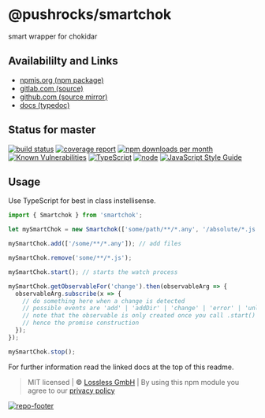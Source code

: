 # @pushrocks/smartchok
smart wrapper for chokidar

## Availabililty and Links
* [npmjs.org (npm package)](https://www.npmjs.com/package/@pushrocks/smartchokidar)
* [gitlab.com (source)](https://gitlab.com/pushrocks/smartchok)
* [github.com (source mirror)](https://github.com/pushrocks/smartchok)
* [docs (typedoc)](https://pushrocks.gitlab.io/smartchok/)

## Status for master
[![build status](https://gitlab.com/pushrocks/smartchok/badges/master/build.svg)](https://gitlab.com/pushrocks/smartchok/commits/master)
[![coverage report](https://gitlab.com/pushrocks/smartchok/badges/master/coverage.svg)](https://gitlab.com/pushrocks/smartchok/commits/master)
[![npm downloads per month](https://img.shields.io/npm/dm/@pushrocks/smartchokidar.svg)](https://www.npmjs.com/package/@pushrocks/smartchokidar)
[![Known Vulnerabilities](https://snyk.io/test/npm/@pushrocks/smartchokidar/badge.svg)](https://snyk.io/test/npm/@pushrocks/smartchokidar)
[![TypeScript](https://img.shields.io/badge/TypeScript->=%203.x-blue.svg)](https://nodejs.org/dist/latest-v10.x/docs/api/)
[![node](https://img.shields.io/badge/node->=%2010.x.x-blue.svg)](https://nodejs.org/dist/latest-v10.x/docs/api/)
[![JavaScript Style Guide](https://img.shields.io/badge/code%20style-prettier-ff69b4.svg)](https://prettier.io/)

## Usage

Use TypeScript for best in class instellisense.

```javascript
import { Smartchok } from 'smartchok';

let mySmartChok = new Smartchok(['some/path/**/*.any', '/absolute/*.js'], chokidarOptions);

mySmartChok.add(['/some/**/*.any']); // add files

mySmartChok.remove('some/**/*.js');

mySmartChok.start(); // starts the watch process

mySmartChok.getObservableFor('change').then(observableArg => {
  observableArg.subscribe(x => {
    // do something here when a change is detected
    // possible events are 'add' | 'addDir' | 'change' | 'error' | 'unlink' | 'unlinkDir' | 'ready' | 'raw'
    // note that the observable is only created once you call .start() on the Smartchok instance
    // hence the promise construction
  });
});

mySmartChok.stop();
```

For further information read the linked docs at the top of this readme.

> MIT licensed | **&copy;** [Lossless GmbH](https://lossless.gmbh)
| By using this npm module you agree to our [privacy policy](https://lossless.gmbH/privacy)

[![repo-footer](https://lossless.gitlab.io/publicrelations/repofooter.svg)](https://maintainedby.lossless.com)
